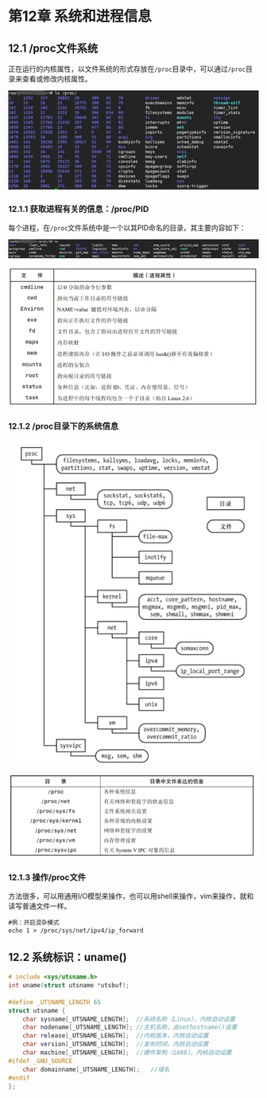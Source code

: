 # 第12章 系统和进程信息

## 12.1 /proc文件系统

正在运行的内核属性，以文件系统的形式存放在```/proc```目录中，可以通过```/proc```目录来查看或修改内核属性。

![proc](proc.png)

### 12.1.1 获取进程有关的信息：/proc/PID

每个进程，在```/proc```文件系统中是一个以其PID命名的目录，其主要内容如下：

![pid](pid.png)

![pidfile](pidfile.png)

### 12.1.2 /proc目录下的系统信息

![proctree](proctree.png)

![proctree用途](proctree用途.png)

### 12.1.3 操作/proc文件

方法很多，可以用通用I/O模型来操作，也可以用shell来操作，vim来操作，就和读写普通文件一样。

```shell
#例：开启混杂模式
echo 1 > /proc/sys/net/ipv4/ip_forward
```

## 12.2 系统标识：uname()

```C
# include <sys/utsname.h>
int uname(struct utsname *utsbuf);

#define _UTSNAME_LENGTH 65
struct utsname {
    char sysname[_UTSNAME_LENGTH];	//系统名称（Linux），内核自动设置
    char nodename[_UTSNAME_LENGTH];	//主机名称，由sethostname()设置
    char release[_UTSNAME_LENGTH];	//内核版本，内核自动设置
    char version[_UTSNAME_LENGTH];	//发布时间，内核自动设置
    char machine[_UTSNAME_LENGTH];	//硬件架构（i686），内核自动设置
#ifdef _GNU_SOURCE
    char domainname[_UTSNAME_LENGTH];	//域名
#endif
};
```

